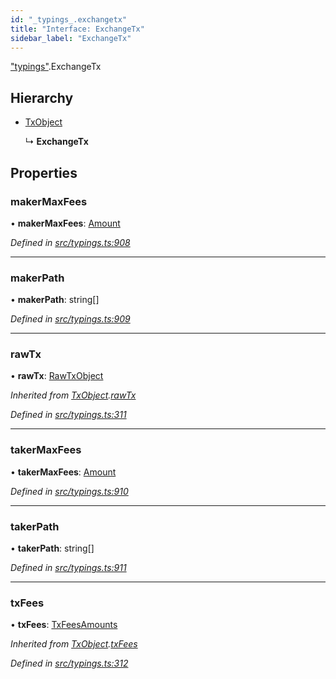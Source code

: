 ```yaml
---
id: "_typings_.exchangetx"
title: "Interface: ExchangeTx"
sidebar_label: "ExchangeTx"
---
```


["typings"](../modules/_typings_.md).ExchangeTx

## Hierarchy

* [TxObject](_typings_.txobject.md)

  ↳ **ExchangeTx**

## Properties

### makerMaxFees

•  **makerMaxFees**: [Amount](_typings_.amount.md)

*Defined in [src/typings.ts:908](https://github.com/trustlines-protocol/clientlib/blob/f60ef2b/src/typings.ts#L908)*

___

### makerPath

•  **makerPath**: string[]

*Defined in [src/typings.ts:909](https://github.com/trustlines-protocol/clientlib/blob/f60ef2b/src/typings.ts#L909)*

___

### rawTx

•  **rawTx**: [RawTxObject](_typings_.rawtxobject.md)

*Inherited from [TxObject](_typings_.txobject.md).[rawTx](_typings_.txobject.md#rawtx)*

*Defined in [src/typings.ts:311](https://github.com/trustlines-protocol/clientlib/blob/f60ef2b/src/typings.ts#L311)*

___

### takerMaxFees

•  **takerMaxFees**: [Amount](_typings_.amount.md)

*Defined in [src/typings.ts:910](https://github.com/trustlines-protocol/clientlib/blob/f60ef2b/src/typings.ts#L910)*

___

### takerPath

•  **takerPath**: string[]

*Defined in [src/typings.ts:911](https://github.com/trustlines-protocol/clientlib/blob/f60ef2b/src/typings.ts#L911)*

___

### txFees

•  **txFees**: [TxFeesAmounts](_typings_.txfeesamounts.md)

*Inherited from [TxObject](_typings_.txobject.md).[txFees](_typings_.txobject.md#txfees)*

*Defined in [src/typings.ts:312](https://github.com/trustlines-protocol/clientlib/blob/f60ef2b/src/typings.ts#L312)*
